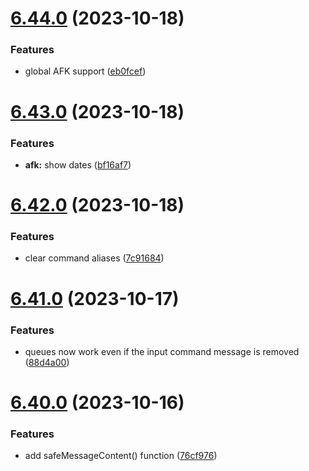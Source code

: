 # [6.44.0](https://github.com/onesoft-sudo/sudobot/compare/v6.43.0...v6.44.0) (2023-10-18)


### Features

* global AFK support ([eb0fcef](https://github.com/onesoft-sudo/sudobot/commit/eb0fcefd3754b2e21f84a8a0359c5a374e483337))



# [6.43.0](https://github.com/onesoft-sudo/sudobot/compare/v6.42.0...v6.43.0) (2023-10-18)


### Features

* **afk:** show dates ([bf16af7](https://github.com/onesoft-sudo/sudobot/commit/bf16af75ba52e2988c62c8a016e259873be9e72e))



# [6.42.0](https://github.com/onesoft-sudo/sudobot/compare/v6.41.0...v6.42.0) (2023-10-18)


### Features

* clear command aliases ([7c91684](https://github.com/onesoft-sudo/sudobot/commit/7c9168421923df44ad91557f526674dd1b14cb60))



# [6.41.0](https://github.com/onesoft-sudo/sudobot/compare/v6.40.0...v6.41.0) (2023-10-17)


### Features

* queues now work even if the input command message is removed ([88d4a00](https://github.com/onesoft-sudo/sudobot/commit/88d4a0039e3d130f8853e72da5678674f555841b))



# [6.40.0](https://github.com/onesoft-sudo/sudobot/compare/v6.39.1...v6.40.0) (2023-10-16)


### Features

* add safeMessageContent() function ([76cf976](https://github.com/onesoft-sudo/sudobot/commit/76cf97674f53742045b444f67d391d2e16353a9e))



